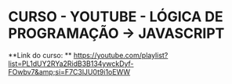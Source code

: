 # CURSO - YOUTUBE - LÓGICA DE PROGRAMAÇÃO -> JAVASCRIPT
**Link do curso: ** https://youtube.com/playlist?list=PL1dUY2RYa2RidB3B134ywckDyf-FOwbv7&amp;si=F7C3lJU0t9i1oEWW
